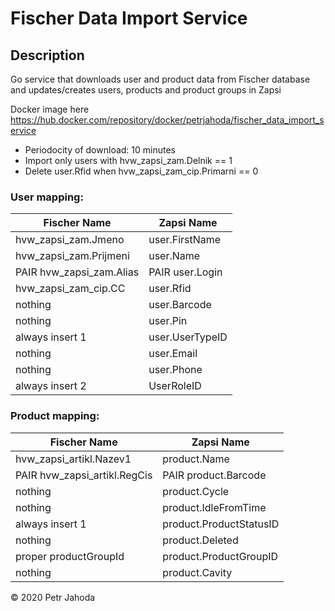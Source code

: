 # Fischer Data Import Service

## Description
Go service that downloads user and product data from Fischer database and updates/creates users, products and product
 groups in Zapsi
 
 Docker image here https://hub.docker.com/repository/docker/petrjahoda/fischer_data_import_service 

* Periodocity of download: 10 minutes
* Import only users with hvw_zapsi_zam.Delnik == 1
* Delete user.Rfid when hvw_zapsi_zam_cip.Primarni == 0
   
### User mapping:

|Fischer Name|Zapsi Name|
|------------------|------------------|
|hvw_zapsi_zam.Jmeno|user.FirstName|
|hvw_zapsi_zam.Prijmeni|user.Name|
|PAIR hvw_zapsi_zam.Alias|PAIR user.Login|
|hvw_zapsi_zam_cip.CC|user.Rfid|
|nothing|user.Barcode|
|nothing|user.Pin|
|always insert 1|user.UserTypeID|
|nothing|user.Email|
|nothing|user.Phone|
|always insert 2|UserRoleID|

### Product mapping:
    
|Fischer Name|Zapsi Name|
|------------------|------------------|
|hvw_zapsi_artikl.Nazev1|product.Name|
|PAIR hvw_zapsi_artikl.RegCis|PAIR product.Barcode|
|nothing|product.Cycle|
|nothing|product.IdleFromTime|
|always insert 1|product.ProductStatusID|
|nothing|product.Deleted|
|proper productGroupId|product.ProductGroupID|
|nothing|product.Cavity|


© 2020 Petr Jahoda
